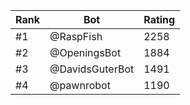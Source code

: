 Rank|Bot|Rating
---|---|---
#1|@RaspFish|2258
#2|@OpeningsBot|1884
#3|@DavidsGuterBot|1491
#4|@pawnrobot|1190
